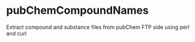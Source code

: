 # pubChemCompoundNames
Extract compound and substance files from pubChem FTP side using perl and curl
